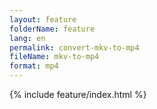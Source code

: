 ```yaml
---
layout: feature
folderName: feature
lang: en
permalink: convert-mkv-to-mp4
fileName: mkv-to-mp4
format: mp4
---
```


 {% include feature/index.html %}